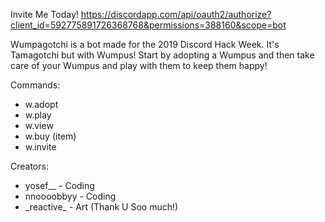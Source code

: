 Invite Me Today!
https://discordapp.com/api/oauth2/authorize?client_id=592775891726368768&permissions=388160&scope=bot

Wumpagotchi is a bot made for the 2019 Discord Hack Week. It's Tamagotchi but with Wumpus! Start by adopting a Wumpus and then take care of your Wumpus and play with them to keep them happy!

Commands:
  - w.adopt <Wumpus Name>
  - w.play
  - w.view
  - w.buy (item)
  - w.invite

Creators:
  - yosef__ - Coding
  - nnoooobbyy - Coding
  - \_reactive\_ - Art (Thank U Soo much!)
